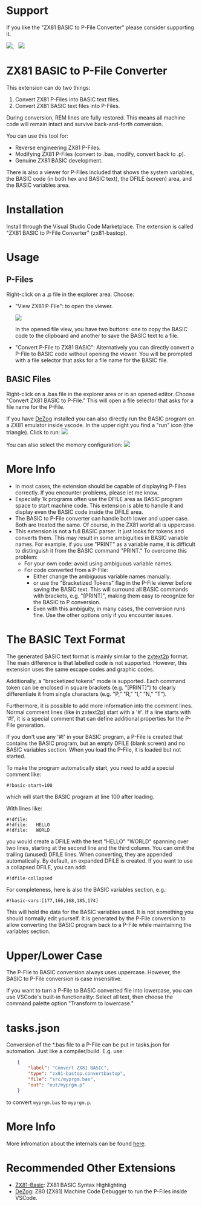 # Support
If you like the "ZX81 BASIC to P-File Converter" please consider supporting it.

<a href="https://github.com/sponsors/maziac" title="Github sponsor">
    <img src="assets/local/button_donate_sp.png" />
</a>
&nbsp;&nbsp;
<a href="https://www.paypal.com/donate/?hosted_button_id=K6NNLZCTN3UV4&locale.x=en_DE&Z3JncnB0=" title="PayPal">
    <img src="assets/local/button_donate_pp.png" />
</a>

# ZX81 BASIC to P-File Converter
This extension can do two things:
1. Convert ZX81 P-Files into BASIC text files.
2. Convert ZX81 BASIC text files into P-Files.

During conversion, REM lines are fully restored. This means all machine code will remain intact and survive back-and-forth conversion.

You can use this tool for:
- Reverse engineering ZX81 P-Files.
- Modifying ZX81 P-Files (convert to .bas, modify, convert back to .p).
- Genuine ZX81 BASIC development.

There is also a viewer for P-Files included that shows the system variables, the BASIC code (in both hex and BASIC text), the DFILE (screen) area, and the BASIC variables area.

# Installation

Install through the Visual Studio Code Marketplace. The extension is called "ZX81 BASIC to P-File Converter" (zx81-bastop).

# Usage
## P-Files
Right-click on a .p file in the explorer area. Choose:
- "View ZX81 P-File": to open the viewer.

    ![](assets/local/pfileview.jpg)

    In the opened file view, you have two buttons: one to copy the BASIC code to the clipboard and another to save the BASIC text to a file.
- "Convert P-File to ZX81 BASIC": Alternatively you can directly convert a P-File to BASIC code without opening the viewer. You will be prompted with a file selector that asks for a file name for the BASIC file.

## BASIC Files
Right-click on a .bas file in the explorer area or in an opened editor. Choose "Convert ZX81 BASIC to P-File." This will open a file selector that asks for a file name for the P-File.

If you have [DeZog](xxx) installed you can also directly run the BASIC program on a ZX81 emulator inside vscode.
In the upper right you find a "run" icon (the triangle).
Click to run:
![](assets/local/run-demo.gif)

You can also select the memory configuration:
![](assets/local/run-select.jpg)


# More Info
- In most cases, the extension should be capable of displaying P-Files correctly. If you encounter problems, please let me know.
- Especially 1k programs often use the DFILE area as BASIC program space to start machine code. This extension is able to handle it and display even the BASIC code inside the DFILE area.
- The BASIC to P-File converter can handle both lower and upper case. Both are treated the same. Of course, in the ZX81 world all is uppercase.
- This extension is not a full BASIC parser. It just looks for tokens and converts them. This may result in some ambiguities in BASIC variable names. For example, if you use "PRINT" as a variable name, it is difficult to distinguish it from the BASIC command "PRINT." To overcome this problem:
  - For your own code: avoid using ambiguous variable names.
  - For code converted from a P-File:
    - Either change the ambiguous variable names manually.
    - or use the "Bracketized Tokens" flag in the P-File viewer before saving the BASIC text. This will surround all BASIC commands with brackets, e.g. "[PRINT]", making them easy to recognize for the BASIC to P conversion.
    - Even with this ambiguity, in many cases, the conversion runs fine. Use the other options only if you encounter issues.

# The BASIC Text Format
The generated BASIC text format is mainly similar to the [zxtext2p](https://freestuff.grok.co.uk/zxtext2p/index.html) format. The main difference is that labelled code is not supported. However, this extension uses the same escape codes and graphic codes.

Additionally, a "bracketized tokens" mode is supported. Each command token can be enclosed in square brackets (e.g. "[PRINT]") to clearly differentiate it from single characters (e.g. "P," "R," "I," "N," "T").

Furthermore, it is possible to add more information into the comment lines. Normal comment lines (like in zxtext2p) start with a '#'. If a line starts with '#!', it is a special comment that can define additional properties for the P-File generation.

If you don't use any '#!' in your BASIC program, a P-File is created that contains the BASIC program, but an empty DFILE (blank screen) and no BASIC variables section. When you load the P-File, it is loaded but not started.

To make the program automatically start, you need to add a special comment like:
~~~
#!basic-start=100
~~~
which will start the BASIC program at line 100 after loading.

With lines like:
~~~
#!dfile:
#!dfile:   HELLO
#!dfile:   WORLD
~~~
you would create a DFILE with the text "HELLO" "WORLD" spanning over two lines, starting at the second line and the third column. You can omit the trailing (unused) DFILE lines. When converting, they are appended automatically. By default, an expanded DFILE is created. If you want to use a collapsed DFILE, you can add:
~~~
#!dfile-collapsed
~~~

For completeness, here is also the BASIC variables section, e.g.:
~~~
#!basic-vars:[177,166,168,185,174]
~~~
This will hold the data for the BASIC variables used. It is not something you should normally edit yourself. It is generated by the P-File conversion to allow converting the BASIC program back to a P-File while maintaining the variables section.

# Upper/Lower Case
The P-File to BASIC conversion always uses uppercase. However, the BASIC to P-File conversion is case insensitive.

If you want to turn a P-File to BASIC converted file into lowercase, you can use VSCode's built-in functionality:
Select all text, then choose the command palette option "Transform to lowercase."

# tasks.json
Conversion of the *.bas file to a P-File can be put in tasks.json for automation.
Just like a compiler/build.
E.g. use:
~~~json
    {
        "label": "Convert ZX81 BASIC",
        "type": "zx81-bastop.convertbastop",
        "file": "src/myprgm.bas",
        "out": "out/myprgm.p"
    }
~~~

to convert `myprgm.bas` to `myprgm.p`.

# More Info
More infromation about the internals can be found [here](https://github.com/maziac/zx81-bastop/blob/main/design/ptobasconversion.md).

# Recommended Other Extensions
- [ZX81-Basic](https://marketplace.visualstudio.com/items?itemName=WilsonPilon.zx81basic): ZX81 BASIC Syntax Highlighting
- [DeZog](https://marketplace.visualstudio.com/items?itemName=maziac.dezog): Z80 (ZX81) Machine Code Debugger to run the P-Files inside VSCode.